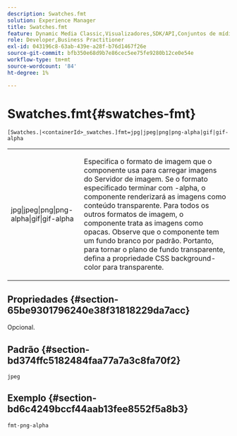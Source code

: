 ```yaml
---
description: Swatches.fmt
solution: Experience Manager
title: Swatches.fmt
feature: Dynamic Media Classic,Visualizadores,SDK/API,Conjuntos de mídia mista
role: Developer,Business Practitioner
exl-id: 043196c8-63ab-439e-a28f-b76d1467f26e
source-git-commit: bfb350e68d9b7e86cec5ee75fe9280b12ce0e54e
workflow-type: tm+mt
source-wordcount: '84'
ht-degree: 1%

---
```


# Swatches.fmt{#swatches-fmt}

`[Swatches.|<containerId>_swatches.]fmt=jpg|jpeg|png|png-alpha|gif|gif-alpha`

<table id="table_4620F51BD77149FDB68F1FBECC443801"> 
 <tbody> 
  <tr> 
   <td> <p> <span class="codeph"> jpg|jpeg|png|png-alpha|gif|gif-alpha</span> </p> </td> 
   <td> <p>Especifica o formato de imagem que o componente usa para carregar imagens do Servidor de imagem. Se o formato especificado terminar com <span class="codeph"> -alpha</span>, o componente renderizará as imagens como conteúdo transparente. Para todos os outros formatos de imagem, o componente trata as imagens como opacas. Observe que o componente tem um fundo branco por padrão. Portanto, para tornar o plano de fundo transparente, defina a propriedade CSS <span class="codeph"> background-color</span> para <span class="codeph"> transparente</span>. </p> </td> 
  </tr> 
 </tbody> 
</table>

## Propriedades {#section-65be9301796240e38f31818229da7acc}

Opcional.

## Padrão {#section-bd374ffc5182484faa77a7a3c8fa70f2}

`jpeg`

## Exemplo {#section-bd6c4249bccf44aab13fee8552f5a8b3}

`fmt-png-alpha`
